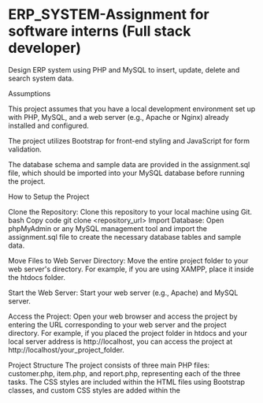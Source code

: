 # ERP_SYSTEM-Assignment for software interns (Full stack developer)
Design ERP system using PHP and MySQL to insert, update, delete and search  system data.


  Assumptions
  
This project assumes that you have a local development environment set up with PHP, MySQL, and a web server (e.g., Apache or Nginx) already installed and configured.

The project utilizes Bootstrap for front-end styling and JavaScript for form validation.

The database schema and sample data are provided in the assignment.sql file, which should be imported into your MySQL database before running the project.

How to Setup the Project

Clone the Repository: Clone this repository to your local machine using Git.
bash
Copy code
git clone <repository_url>
Import Database: Open phpMyAdmin or any MySQL management tool and import the assignment.sql file to create the necessary database tables and sample data.

Move Files to Web Server Directory: Move the entire project folder to your web server's directory. For example, if you are using XAMPP, place it inside the htdocs folder.

Start the Web Server: Start your web server (e.g., Apache) and MySQL server.

Access the Project: Open your web browser and access the project by entering the URL corresponding to your web server and the project directory. For example, if you placed the project folder in htdocs and your local server address is http://localhost, you can access the project at http://localhost/your_project_folder.

Project Structure
The project consists of three main PHP files: customer.php, item.php, and report.php, representing each of the three tasks.
The CSS styles are included within the HTML files using Bootstrap classes, and custom CSS styles are added within the <style> tags.
The JavaScript for form validation is included directly within the HTML files using <script> tags.
Project Functionality

Customer Management (customer.php):

Store/Register Customer data with form validation.
The form includes fields for Title, First Name, Last Name, Contact Number, and District.
You can Add new customers and Update existing customer records.
You can also Delete customer records from the database.
The customer list is displayed in a table format.

Item Management (item.php):

Store/Register Item details with form validation.
The form includes fields for Item Code, Item Name, Item Category, Item Subcategory, Quantity, and Unit Price.
You can Add new items and Update existing item records.
You can also Delete item records from the database.
The item list is displayed in a table format.

Reports (report.php):

Invoice Report: Allows selecting a date range to search for invoices. The report includes Invoice Number, Date, Customer, Customer District, Item Count, and Invoice Amount.
Invoice Item Report: Allows selecting a date range to search for invoice items. The report includes Invoice Number, Invoiced Date, Customer Name, Item Name with Item Code, Item Category, and Item Unit Price.
Item Report: Displays the unique Item Names along with their Item Category, Item Subcategory, and Item Quantity.


Conclusion

The above instructions provide an overview of the project and how to set it up in a local environment. If you encounter any issues during setup or while running the project, please refer to the assumptions made and ensure that your local environment meets the requirements. Additionally, feel free to explore and modify the project to suit your specific needs. Happy coding!
